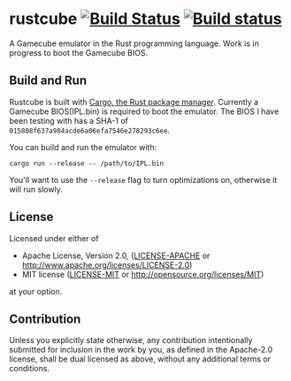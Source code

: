 # rustcube [![Build Status](https://travis-ci.org/msierks/rustcube.svg?branch=master)](https://travis-ci.org/msierks/rustcube) [![Build status](https://ci.appveyor.com/api/projects/status/ganyydat21is3coa/branch/master?svg=true)](https://ci.appveyor.com/project/msierks/rustcube/branch/master)

A Gamecube emulator in the Rust programming language. Work is in progress to boot the Gamecube BIOS.

## Build and Run

Rustcube is built with [Cargo, the Rust package manager](https://www.rust-lang.org/). Currently a Gamecube BIOS(IPL.bin) is required to boot the emulator. The BIOS I have been testing with has a SHA-1 of `015808f637a984acde6a06efa7546e278293c6ee`.

You can build and run the emulator with:

```
cargo run --release -- /path/to/IPL.bin
```

You'll want to use the `--release` flag to turn optimizations on, otherwise it will run slowly. 

## License

Licensed under either of

 * Apache License, Version 2.0, ([LICENSE-APACHE](LICENSE-APACHE) or http://www.apache.org/licenses/LICENSE-2.0)
 * MIT license ([LICENSE-MIT](LICENSE-MIT) or http://opensource.org/licenses/MIT)

at your option.

## Contribution

Unless you explicitly state otherwise, any contribution intentionally submitted for inclusion in the work by you, as defined in the Apache-2.0 license, shall be dual licensed as above, without any 
additional terms or conditions.
